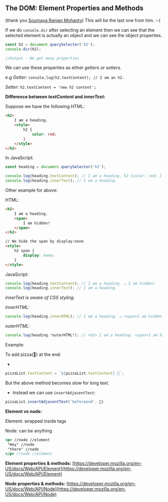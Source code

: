 ## The DOM: Element Properties and Methods

(thank you [Soumaya Ranjan Mohanty](https://www.notion.so/Beginner-JavaScript-e2ef045754d14e96b93791f638bbcaf6)) This will be the last one from him. :-(

If we do `console.dir` after selecting an element then we can see that the selected element is actually an object and we can see the object properties.

```jsx
const h2 = document.querySelector('h2');
console.dir(h2); 

//Output - We get many properties
```

We can use these properties as either *getters or setters.*

e.g *Getter:* `console.log(h2.textContent); // I am an h2.`

*Setter:* `h2.textContent = 'new h2 content';`

**Difference between *textContent* and *innerText:***

Suppose we have the following HTML:

```html
<h2>
	I am a heading.
	<style>
		h2 {
			color: red;			
		}
	</style>
</h2>
```

In JavaScript:

```jsx
const heading = document.querySelector('h2');

console.log(heading.textContent); // I am a heading. h2 {color: red; }
console.log(heading.innerText); // I am a heading.
```

Other example for above:

HTML:

```html
<h2>
	I am a heading.
	<span>
		I am hidden!
	</span>
</h2>

// We hide the span by display:none
<style>
	h2 span {
		display: none;	
	}
</style>
```

JavaScript:

```jsx
console.log(heading.textContent); // I am a heading. ↵ I am hidden!
console.log(heading.innerText); // I am a heading.
```

*innerText is aware of CSS styling.*

*innerHTML:*

```jsx
console.log(heading.innerHTML); // I am a heading. ↵ <span>I am hidden!</span>
```

*outerHTML:*

```jsx
console.log(heading.*outerHTML*); // <h2> I am a heading. <span>I am hidden!</span> <h2>
```

Example:

To add pizza(🍕) at the end:

- 

```jsx
pizzaList.textContent = `${pizzaList.textContent} 🍕`;
```

But the above method becomes slow for long text.

- Instead we can use `insertAdjacentText`:

```jsx
pizzaList.insertAdjacentText('beforeend', 🍕)
```

**Element vs node:**

Element: wrapped inside tags

Node: can be anything

```jsx
<p> //node //element
 "Hey" //node
 "there" //node
</p> //node //element
```

**Element properties & methods:** [https://developer.mozilla.org/en-US/docs/Web/API/Element](https://developer.mozilla.org/en-US/docs/Web/API/Element)

**Node properties & methods:** [https://developer.mozilla.org/en-US/docs/Web/API/Node](https://developer.mozilla.org/en-US/docs/Web/API/Node)
